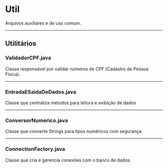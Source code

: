 # Util

Arquivos auxiliares e de uso comum.

---

## Utilitários

### ValidadorCPF.java

Classe responsável por validar números de CPF (Cadastro de Pessoa Física).

---

### EntradaESaidaDeDados.java

Classe que centraliza métodos para leitura e exibição de dados 

---

### ConversorNumerico.java

Classe que converte Strings para tipos numéricos com segurança.

---

### ConnectionFactory.java

Classe que cria e gerencia conexões com o banco de dados.
